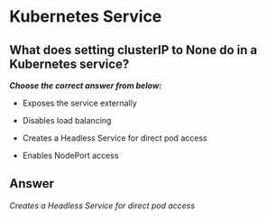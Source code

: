 # Kubernetes Service

## What does setting clusterIP to None do in a Kubernetes service?

***Choose the correct answer from below:***

  - Exposes the service externally

  - Disables load balancing

  - Creates a Headless Service for direct pod access

  - Enables NodePort access

## Answer
*Creates a Headless Service for direct pod access*
